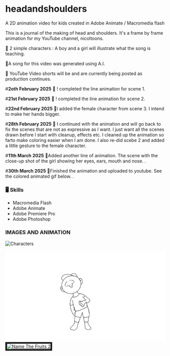 # headandshoulders
A 2D animation video for kids created in Adobe Animate / Macromedia flash

This is a journal of the making of head and shoulders. It's a frame by frame animation for my YouTube channel, nicoltoons.

🌱 2 simple characters : A boy and a girl will illustrate what the song is teaching.

🌱A song for this video was generated using A.I.

🌱 YouTube Video shorts will be and are currently being posted as production continues.

#**2oth February 2025**
🌱 ! completed the line animation for scene 1.


#**21st February 2025**
🌱 ! completed the line animation for scene 2.

#**22nd February 2025**
🌱I added the female character from scene 3. I intend to make her hands bigger. 

#**28th February 2025**
🌱 I continued with the animation and will go back to fix the scenes that are not as expressive as I want. I just want all the scenes drawn before I start with cleanup, effects etc. I cleaned up the animation so farto make coloring easier when I am done. I also re-did scebe 2 and added a little gesture to the female character.

#**11th March 2025**
🌱Added another line of animation. The scene with the close-up shot of the girl showing her eyes, ears, mouth and nose.
.

#**30th March 2025**
🌱Finished the animation and uploaded to youtube. See the colored animated gif below.
.
### 🖥 Skills

- Macromedia Flash
- Adobe Animate
- Adobe Premiere Pro
- Adobe Photoshop



### IMAGES AND ANIMATION
![Characters ](https://github.com/nicoltoons/headandshoulders/blob/main/character%20ref.png)

![Scene 1 ](https://github.com/nicoltoons/Head-And-Shoulders-Children-Animation/blob/main/headshoulders.gif)
<a href="http://www.youtube.com/watch?feature=player_embedded&v=4aUc2iozH4k
" target="_blank"><img src="http://img.youtube.com/vi/4aUc2iozH4k/0.jpg" 
alt="Name The Fruits 2" width="960" height="540" border="5" /></a>




